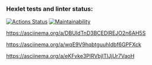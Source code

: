 ### Hexlet tests and linter status:
[![Actions Status](https://github.com/presimos/frontend-project-46/actions/workflows/hexlet-check.yml/badge.svg)](https://github.com/presimos/frontend-project-46/actions)
[![Maintainability](https://api.codeclimate.com/v1/badges/839880296a79b486000c/maintainability)](https://codeclimate.com/github/presimos/frontend-project-46/maintainability)

https://asciinema.org/a/DBUIdTnD3BCEDlREJO2n6AH5S

https://asciinema.org/a/wqE9V9hqbtguuhIdbf6GPFXck

https://asciinema.org/a/eKFvke3PlRVbjITlJjUr7VaoH